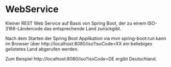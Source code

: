 # WebService
Kleiner REST Web Service auf Basis von Spring Boot, der zu einem ISO-3166-Ländercode das entsprechende Land zurückgibt.

Nach dem Starten der Spring Boot Applikation via mvn spring-boot:run kann im Browser über http://localhost:8080/iso?isoCode=XX ein beliebiges gelistetes Land abgerufen werden.

Zum Beispiel http://localhost:8080/iso?isoCode=DE ergibt Deutschland.
